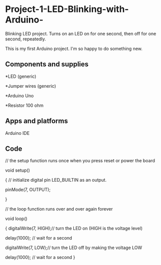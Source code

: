 # Project-1-LED-Blinking-with-Arduino-
Blinking LED project. Turns on an LED on for one second,  then off for one second, repeatedly.



This is my first Arduino project. I'm so happy to do something new.

Components and supplies
-----------------------

*LED (generic)

*Jumper wires (generic)

*Arduino Uno

*Resistor 100 ohm



Apps and platforms
-------------------
Arduino IDE




Code
--------------
// the setup function runs once when you press reset or power the board

void setup() 

{
// initialize digital pin LED_BUILTIN as an output.

  pinMode(7, OUTPUT);
  
}

// the loop function runs over and over again forever

void loop() 

{
  digitalWrite(7, HIGH);// turn the LED on (HIGH is the voltage level)
  
  delay(1000); // wait for a second
  
  digitalWrite(7, LOW);// turn the LED off by making the voltage LOW
  
  delay(1000); // wait for a second
}

